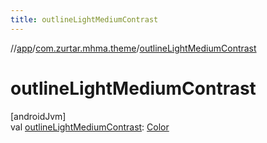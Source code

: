 ```yaml
---
title: outlineLightMediumContrast
---
```

//[app](../../index.html)/[com.zurtar.mhma.theme](index.html)/[outlineLightMediumContrast](outline-light-medium-contrast.html)



# outlineLightMediumContrast



[androidJvm]\
val [outlineLightMediumContrast](outline-light-medium-contrast.html): [Color](https://developer.android.com/reference/kotlin/androidx/compose/ui/graphics/Color.html)



